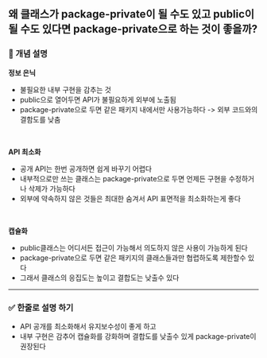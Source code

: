 ## 왜 클래스가 package-private이 될 수도 있고 public이 될 수도 있다면 package-private으로 하는 것이 좋을까?

### 🧠 개념 설명

**정보 은닉**
- 불필요한 내부 구현을 감추는 것
- public으로 열어두면 API가 불필요하게 외부에 노출됨
- package-private으로 두면 같은 패키지 내에서만 사용가능하다 -> 외부 코드와의 결함도를 낮춤

<br/>

**API 최소화**
- 공개 API는 한번 공개하면 쉽게 바꾸기 어렵다
- 내부적으로만 쓰는 클래스는 package-private으로 두면 언제든 구현을 수정하거나 삭제가 가능하다
- 외부에 약속하지 않은 것들은 최대한 숨겨서 API 표면적을 최소화하는게 좋다

<br/>

**캡슐화**
- public클래스는 어디서든 접근이 가능해서 의도하지 않은 사용이 가능하게 된다
- package-private으로 두면 같은 패키지의 클래스들과만 협렵하도록 제한할수 있다
- 그래서 클래스의 응집도는 높이고 결합도는 낮출수 있다




---
### ✅ 한줄로 설명 하기
- API 공개를 최소화해서 유지보수성이 좋게 하고
- 내부 구현은 감추어 캡슐화를 강화하며 결합도를 낮출수 있게 package-private이 권장된다 

